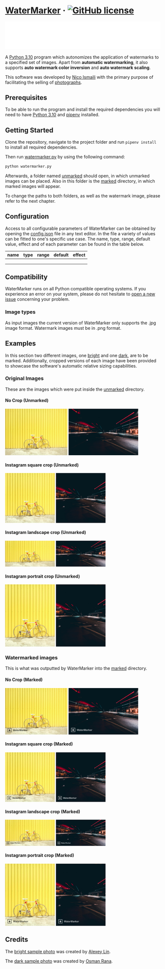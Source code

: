 # [WaterMarker](https://nico.ismaili.de/) &middot; [![GitHub license](https://img.shields.io/badge/license-MIT-blue.svg)](https://github.com/ismailinico/watermarker/blob/main/LICENSE)

![Logo](resource/watermark/sample.png)

A [Python 3.10](https://www.python.org/downloads/) program which autonomizes the application of watermarks to a specified set of images. Apart from **automatic watermarking**, it also supports **auto watermark color inversion** and **auto watermark scaling**.

This software was developed by [Nico Ismaili](https://nico.ismaili.de/) with the primary purpose of facilitating the selling of [photographs](https://nico.ismaili.de/).

## Prerequisites

To be able to run the program and install the required dependencies you will need to have [Python 3.10](https://www.python.org/downloads/) and [pipenv](https://pipenv.pypa.io/en/latest/) installed.

## Getting Started

Clone the repository, navigate to the project folder and run `pipenv install` to install all required dependencies.

Then run [watermarker.py](./src/watermarker.py) by using the following command:

```cmd
python watermarker.py
```

Afterwards, a folder named [unmarked](resource/unmarked/) should open, in which unmarked images can be placed. Also in this folder is the [marked](resource/unmarked/marked/) directory, in which marked images will appear.

To change the paths to both folders, as well as the watermark image, please refer to the next chapter.

## Configuration

Access to all configurable parameters of WaterMarker can be obtained by opening the [config.json](config.json) file in any text editor. In the file a variety of values can be fitted to one's specific use case. The name, type, range, default value, effect and of each parameter can be found in the table below.

| name | type | range | default | effect |
| ---- | ---- | ----- | ------- | ------ |
|      |      |       |         |        |
|      |      |       |         |        |
|      |      |       |         |        |

## Compatibility

WaterMarker runs on all Python compatible operating systems. If you experience an error on your system, please do not hesitate to [open a new issue](https://github.com/ismailinico/watermarker/issues/new) concerning your problem.

### Image types

As input images the current version of WaterMarker only supports the .jpg image format. Watermark images must be in .png format.

## Examples

In this section two different images, one [bright](./resource/unmarked/bright_og.jpg) and one [dark](./resource/unmarked/dark_og.jpg), are to be marked. Additionally, cropped versions of each image have been provided to showcase the software's automatic relative sizing capabilities.

### Original Images

These are the images which were put inside the [unmarked](resource/unmarked/) directory.

#### No Crop (Unmarked)

[<img src="resource/unmarked/bright_og.jpg" alt="A white bicycle infront of a yellow container on a sandy road" width="40%"/>](resource/unmarked/bright_og.jpg)
[<img src="resource/unmarked/dark_og.jpg" alt="A long exposure of a street at night" width="45%"/>](resource/unmarked/dark_og.jpg)

#### Instagram square crop (Unmarked)

[<img src="resource/unmarked/bright_1x1.jpg" alt="A white bicycle infront of a yellow container on a sandy road" width="32%"/>](resource/unmarked/bright_1x1.jpg)
[<img src="resource/unmarked/dark_1x1.jpg" alt="A long exposure of a street at night" width="32%"/>](unmarked/dark_1x1.jpg)

#### Instagram landscape crop (Unmarked)

[<img src="resource/unmarked/bright_2x1.jpg" alt="A white bicycle infront of a yellow container on a sandy road" width="32%"/>](resource/unmarked/bright_2x1.jpg)
[<img src="resource/unmarked/dark_2x1.jpg" alt="A long exposure of a street at night" width="32%"/>](unmarked/dark_2x1.jpg)

#### Instagram portrait crop (Unmarked)

[<img src="resource/unmarked/bright_4x5.jpg" alt="A white bicycle infront of a yellow container on a sandy road" width="32%"/>](unmarked/bright_4x5.jpg)
[<img src="resource/unmarked/dark_4x5.jpg" alt="A long exposure of a street at night" width="32%"/>](unmarked/dark_4x5.jpg)

### Watermarked images

This is what was outputted by WaterMarker into the [marked](resource/unmarked/marked/) directory.

#### No Crop (Marked)

[<img src="resource/unmarked/marked/bright_og_marked.jpg" alt="A white bicycle infront of a yellow container on a sandy road" width="40%"/>](resource/unmarked/marked/bright_og_marked.jpg)
[<img src="resource/unmarked/marked/dark_og_marked.jpg" alt="A long exposure of a street at night" width="45%"/>](resource/unmarked/marked/dark_og_marked.jpg)

#### Instagram square crop (Marked)

[<img src="resource/unmarked/marked/bright_1x1_marked.jpg" alt="A white bicycle infront of a yellow container on a sandy road" width="32%"/>](resource/unmarked/marked/bright_1x1_marked.jpg)
[<img src="resource/unmarked/marked/dark_1x1_marked.jpg" alt="A long exposure of a street at night" width="32%"/>](marked/dark_1x1_marked.jpg)

#### Instagram landscape crop (Marked)

[<img src="resource/unmarked/marked/bright_2x1_marked.jpg" alt="A white bicycle infront of a yellow container on a sandy road" width="32%"/>](resource/unmarked/marked/bright_2x1_marked.jpg)
[<img src="resource/unmarked/marked/dark_2x1_marked.jpg" alt="A long exposure of a street at night" width="32%"/>](marked/dark_2x1_marked.jpg)

#### Instagram portrait crop (Marked)

[<img src="resource/unmarked/marked/bright_4x5_marked.jpg" alt="A white bicycle infront of a yellow container on a sandy road" width="32%"/>](marked/bright_4x5_marked.jpg)
[<img src="resource/unmarked/marked/dark_4x5_marked.jpg" alt="A long exposure of a street at night" width="32%"/>](marked/dark_4x5_marked.jpg)

## Credits

The [bright sample photo](resource/unmarked/bright_og.jpg) was created by [Alexey Lin](https://unsplash.com/@alex_lin?utm_source=unsplash&utm_medium=referral&utm_content=creditCopyText).

The [dark sample photo](resource/unmarked/dark_og.jpg) was created by [Osman Rana](https://unsplash.com/@osmanrana?utm_source=unsplash&utm_medium=referral&utm_content=creditCopyText).
  